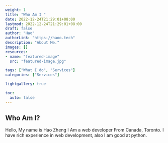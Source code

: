 ```yaml
---
weight: 1
title: "Who Am I "
date: 2022-12-24T21:29:01+08:00
lastmod: 2022-12-24T21:29:01+08:00
draft: false
author: "Hao"
authorLink: "https://haoo.tech"
description: "About Me."
images: []
resources:
- name: "featured-image"
  src: "featured-image.jpg"

tags: ["What I do", "Services"]
categories: ["Services"]

lightgallery: true

toc:
  auto: false
---
```

<!--more-->

##  Who Am I?
Hello, My name is Hao Zheng
I Am a web developer
From Canada, Toronto. I have rich experience in web development, also I am 
good at python.




